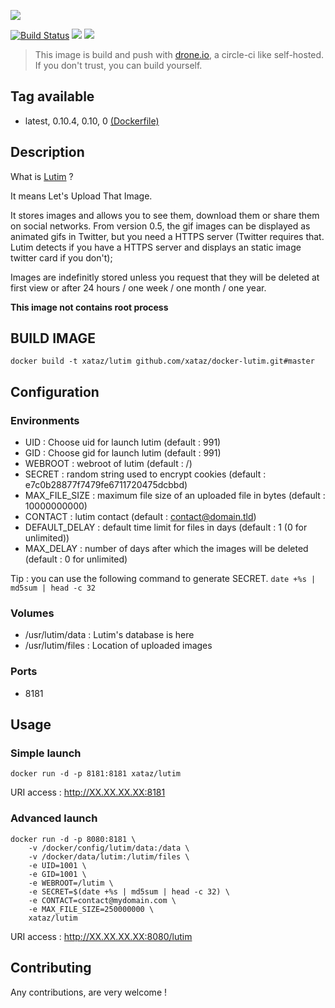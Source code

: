 ![](https://framagit.org/luc/lutim/raw/master/themes/default/public/img/lutim128.png)

[![Build Status](https://drone.xataz.net/api/badges/xataz/docker-lutim/status.svg)](https://drone.xataz.net/xataz/docker-lutim)
[![](https://images.microbadger.com/badges/image/xataz/lutim.svg)](https://microbadger.com/images/xataz/lutim "Get your own image badge on microbadger.com")
[![](https://images.microbadger.com/badges/version/xataz/lutim.svg)](https://microbadger.com/images/xataz/lutim "Get your own version badge on microbadger.com")

> This image is build and push with [drone.io](https://github.com/drone/drone), a circle-ci like self-hosted.
> If you don't trust, you can build yourself.

## Tag available
* latest, 0.10.4, 0.10, 0 [(Dockerfile)](https://github.com/xataz/docker-lutim/blob/master/Dockerfile)

## Description
What is [Lutim](https://framagit.org/luc/lutim) ?

It means Let's Upload That Image.

It stores images and allows you to see them, download them or share them on social networks. From version 0.5, the gif images can be displayed as animated gifs in Twitter, but you need a HTTPS server (Twitter requires that. Lutim detects if you have a HTTPS server and displays an static image twitter card if you don't);

Images are indefinitly stored unless you request that they will be deleted at first view or after 24 hours / one week / one month / one year.

**This image not contains root process**

## BUILD IMAGE

```shell
docker build -t xataz/lutim github.com/xataz/docker-lutim.git#master
```

## Configuration
### Environments
* UID : Choose uid for launch lutim (default : 991)
* GID : Choose gid for launch lutim (default : 991)
* WEBROOT : webroot of lutim (default : /)
* SECRET : random string used to encrypt cookies (default : e7c0b28877f7479fe6711720475dcbbd)
* MAX_FILE_SIZE : maximum file size of an uploaded file in bytes (default : 10000000000)
* CONTACT : lutim contact (default : contact@domain.tld)
* DEFAULT_DELAY : default time limit for files in days (default : 1 (0 for unlimited))
* MAX_DELAY : number of days after which the images will be deleted (default : 0 for unlimited)

Tip : you can use the following command to generate SECRET. `date +%s | md5sum | head -c 32`

### Volumes
* /usr/lutim/data : Lutim's database is here
* /usr/lutim/files : Location of uploaded images

### Ports
* 8181

## Usage
### Simple launch
```shell
docker run -d -p 8181:8181 xataz/lutim
```
URI access : http://XX.XX.XX.XX:8181

### Advanced launch
```shell
docker run -d -p 8080:8181 \
    -v /docker/config/lutim/data:/data \
    -v /docker/data/lutim:/lutim/files \
    -e UID=1001 \
    -e GID=1001 \
    -e WEBROOT=/lutim \
    -e SECRET=$(date +%s | md5sum | head -c 32) \
    -e CONTACT=contact@mydomain.com \
    -e MAX_FILE_SIZE=250000000 \
    xataz/lutim
```
URI access : http://XX.XX.XX.XX:8080/lutim

## Contributing
Any contributions, are very welcome !